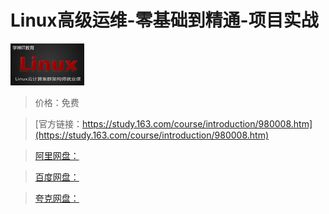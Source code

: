 # Linux高级运维-零基础到精通-项目实战

![img](../../../assets/study163/free/2449113772376964187.jpg)

> 价格：免费

> [官方链接：https://study.163.com/course/introduction/980008.htm](https://study.163.com/course/introduction/980008.htm)

> [阿里网盘：]()

> [百度网盘：]()

> [夸克网盘：]()
